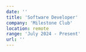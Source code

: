 ```yaml
---
date: ''
title: 'Software Developer'
company: 'Milestone Club'
location: remote
range: 'July 2024 - Present'
url: ''
---
```



